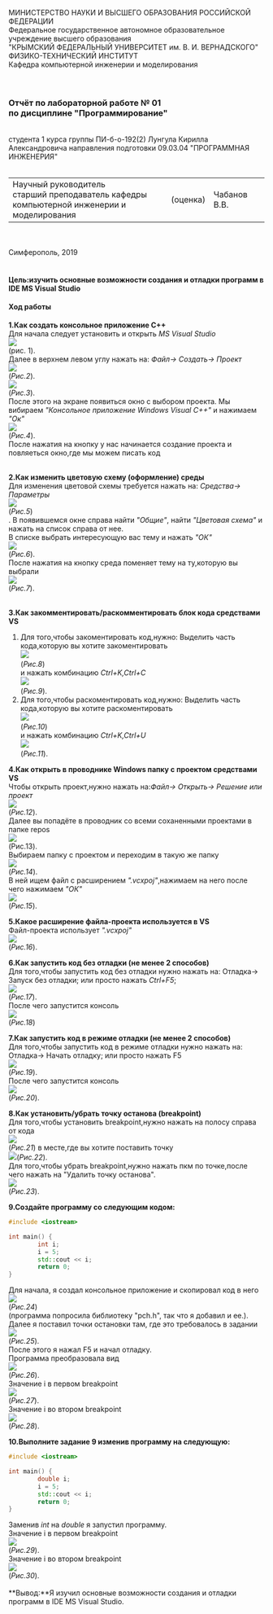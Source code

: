 МИНИСТЕРСТВО НАУКИ  И ВЫСШЕГО ОБРАЗОВАНИЯ РОССИЙСКОЙ ФЕДЕРАЦИИ  
Федеральное государственное автономное образовательное учреждение высшего образования  
"КРЫМСКИЙ ФЕДЕРАЛЬНЫЙ УНИВЕРСИТЕТ им. В. И. ВЕРНАДСКОГО"  
ФИЗИКО-ТЕХНИЧЕСКИЙ ИНСТИТУТ  
Кафедра компьютерной инженерии и моделирования
<br/><br/>
​
### Отчёт по лабораторной работе № 01 <br/> по дисциплине "Программирование"
<br/>
​
студента 1 курса группы ПИ-б-о-192(2)
Лунгула Кирилла Александровича  
направления подготовки 09.03.04 "ПРОГРАММНАЯ ИНЖЕНЕРИЯ"  
<br/>
​
<table>
<tr><td>Научный руководитель<br/> старший преподаватель кафедры<br/> компьютерной инженерии и моделирования</td>
<td>(оценка)</td>
<td>Чабанов В.В.</td>
</tr>
</table>
<br/><br/>
​
Симферополь, 2019<br/><br/>

#### Цель:изучить основные возможности создания и отладки программ в IDE MS Visual Studio <br/>
#### Ход работы <br/>

**1.Как создать консольное приложение С++** <br/>
Для начала следует установить и открыть *MS Visual Studio* <br/>![](1/Рис.1.jpg)<br/> (рис. 1).<br/> 
Далее в верхнем левом углу нажать на: *Файл-> Создать-> Проект*<br/> ![](1/Рис.2.jpg)<br/>(*Рис.2*). <br/>![](1/Рис.3.jpg)<br/>(*Рис.3*). <br/>
После этого на экране появиться окно с выбором проекта. Мы вибираем *"Консольное приложение Windows  Visual C++"* и нажимаем *"Ок"* <br/>![](1/Рис.4.jpg)<br/>(*Рис.4*).<br/>
После нажатия на кнопку у нас начинается создание проекта и повляеться окно,где мы можем писать код<br/><br/>

**2.Как изменить цветовую схему (оформление) среды**<br/>
Для изменения цветовой схемы требуется нажать на: *Средства-> Параметры*<br/>![](2/Рис.5.jpg)<br/>(*Рис.5*)<br/>.
В появившемся окне справа найти *"Общие"*, найти *"Цветовая схема"* и нажать на список справа от нее.<br/>
В списке выбрать интересующую вас тему и нажать *"ОК"* <br/> ![](1/Рис.6.jpg)<br/>(*Рис.6*).<br/>
После нажатия на кнопку среда поменяет тему на ту,которую вы выбрали<br/> ![](2/Рис.7.jpg)<br/>(*Рис.7*).<br/><br/>

**3.Как закомментировать/раскомментировать блок кода средствами VS**<br/>
1. Для того,чтобы закоментировать код,нужно: Выделить часть кода,которую вы хотите закоментировать<br/> ![](3/Рис.8.jpg)<br/>(*Рис.8*)<br/> и нажать комбинацию *Ctrl+K,Ctrl+C*<br/> ![](3/Рис.9.jpg)<br/>(*Рис.9*).<br/>
2. Для того,чтобы раскоментировать код,нужно: Выделить часть кода,которую вы хотите раскоментировать<br/> ![](3/Рис.10.jpg)<br/>(*Рис.10*)<br/> и нажать комбинацию *Ctrl+K,Ctrl+U*<br/> ![](3/Рис.11.jpg)<br/>(*Рис.11*). 

**4.Как открыть в проводнике Windows папку с проектом средствами VS**<br/>
Чтобы открыть проект,нужно нажать на:*Файл-> Открыть-> Решение или проект*<br/>![](4/Рис.12.jpg)<br/>(*Рис.12*).<br/>
Далее вы попадёте в проводник со всеми соханенными проектами в папке repos<br/>![](4/Рис.13.jpg)<br/>(Рис.13).<br/>
Выбираем папку с проектом и переходим в такую же папку<br/>![](4/Рис.14.jpg)<br/>(*Рис.14*).<br/>
В ней ищем файл с расширением *".vcxpoj"*,нажимаем на него после чего нажимаем *"ОК"*<br/>![](4/Рис.15.jpg)<br/>(*Рис.15*).<br/>

**5.Какое расширение файла-проекта используется в VS**<br/>
Файл-проекта использует *".vcxpoj"*<br/>![](5/Рис.16.jpg)<br/>(*Рис.16*).<br/>

**6.Как запустить код без отладки (не менее 2 способов)**<br/>
Для того,чтобы запустить код без отладки нужно нажать на: Отладка-> Запуск без отладки; или просто нажать *Ctrl+F5*;<br/>![](6/Рис.17.jpg)<br/>(*Рис.17*).<br/>
После чего запустится консоль<br/>![](6/Рис.18.jpg)<br/>(*Рис.18*)<br/>


**7.Как запустить код в режиме отладки (не менее 2 способов)**<br/>
Для того,чтобы запустить код в режиме отладки нужно нажать на: Отладка-> Начать отладку; или просто нажать F5<br/>![](7/Рис.19.jpg)<br/>(*Рис.19*).<br/>
После чего запустится консоль<br/>![](7/Рис.20.jpg)<br/>(*Рис.20*).<br/>

**8.Как установить/убрать точку останова (breakpoint)**<br/>
Для того,чтобы установить breakpoint,нужно нажать на полосу справа от кода<br/>![](8/Рис.21.jpg)<br/>(*Рис.21*) в месте,где вы хотите поставить точку<br/>![](8/Рис.22.jpg)(*Рис.22*).<br/>
Для того,чтобы убрать breakpoint,нужно нажать пкм по точке,после чего нажать на "Удалить точку останова".<br/>![](8/Рис.23.jpg)<br/>(*Рис.23*).<br/>

**9.Создайте программу со следующим кодом:**<br/>
~~~c++
#include <iostream>

int main() {
		int i;
		i = 5;
		std::cout << i;
		return 0;
}
~~~

Для начала, я создал консольное приложение и скопировал код в него<br/>![](9/Рис.24.jpg)<br/>(*Рис.24*)<br/>(программа попросила библиотеку "pch.h", так что я добавил и ее.).<br/>
Далее я поставил точки остановки там, где это требовалось в задании<br/>![](9/Рис.25.jpg)<br/>(*Рис.25*).<br/>
После этого я нажал F5 и начал отладку.<br/>
Программа преобразовала вид<br/>![](9/Рис.26.jpg)<br/>(*Рис.26*).<br/>
Значение i в первом breakpoint<br/>![](9/Рис.27.jpg)<br/>(*Рис.27*).<br/>
Значение i во втором breakpoint<br/>![](9/Рис.28.jpg)<br/>(*Рис.28*).<br/>

**10.Выполните задание 9 изменив программу на следующую:**<br/>
~~~C++
#include <iostream>

int main() {
		double i;
		i = 5;
		std::cout << i;
		return 0;
}
~~~
Заменив *int* на *double* я запустил программу.<br/>
Значение i в первом breakpoint<br/>![](10/Рис.29.jpg)<br/>(*Рис.29*).<br/>
Значение i во втором breakpoint<br/>![](10/Рис.30.jpg)<br/>(*Рис.30*).<br/><br/>
**Вывод:**Я изучил основные возможности создания и отладки программ в IDE MS Visual Studio.






